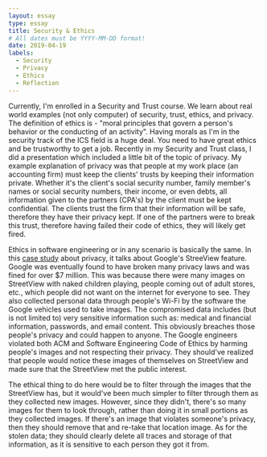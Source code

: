 ```yaml
---
layout: essay
type: essay
title: Security & Ethics
# All dates must be YYYY-MM-DD format!
date: 2019-04-19
labels:
  - Security
  - Privacy
  - Ethics
  - Reflection
---
```


  Currently, I'm enrolled in a Security and Trust course. We learn about real world examples (not only computer) of security, trust, ethics, and privacy. The definition of ethics is - "moral principles that govern a person's behavior or the conducting of an activity". Having morals as I'm in the security track of the ICS field is a huge deal. You need to have great ethics and be trustworthy to get a job. Recently in my Security and Trust class, I did a presentation which included a little bit of the topic of privacy. My example explanation of privacy was that people at my work place (an accounting firm) must keep the clients' trusts by keeping their information private. Whether it's the client's social security number, family member's names or social security numbers, their income, or even debts, all information given to the partners (CPA's) by the client must be kept confidential. The clients trust the firm that their information will be safe, therefore they have their privacy kept. If one of the partners were to break this trust, therefore having failed their code of ethics, they will likely get fired.
  
  Ethics in software engineering or in any scenario is basically the same. In this <a href="http://courses.ics.hawaii.edu/ics314s19/morea/ethics/experience-se-ethics-case-study-privacy.html">case study</a> about privacy, it talks about Google's StreeView feature. Google was eventually found to have broken many privacy laws and was fined for over $7 million. This was because there were many images on StreetView with naked children playing, people coming out of adult stores, etc., which people did not want on the internet for everyone to see. They also collected personal data through people's Wi-Fi by the software the Google vehicles used to take images. The compromised data includes (but is not limited to) very sensitive information such as: medical and financial information, passwords, and email content. This obviously breaches those people's privacy and could happen to anyone. The Google engineers violated both ACM and Software Engineering Code of Ethics by harming people's images and not respecting their privacy. They should've realized that people would notice these images of themselves on StreetView and made sure that the StreetView met the public interest.
  
   The ethical thing to do here would be to filter through the images that the StreetView has, but it would've been much simpler to filter through them as they collected new images. However, since they didn't, there's so many images for them to look through, rather than doing it in small portions as they collected images. If there's an image that violates someone's privacy, then they should remove that and re-take that location image. As for the stolen data; they should clearly delete all traces and storage of that information, as it is sensitive to each person they got it from.
